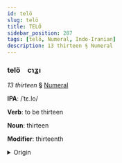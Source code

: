 ```yaml
---
id: telö
slug: telö
title: TELÖ
sidebar_position: 287
tags: [telö, Numeral, Indo-Iranian]
description: 13 thirteen § Numeral
---
```


### telö&emsp;<span kind="abugida">cɿʓı</span>

*13 thirteen* **§** [Numeral](../../tags/Numeral)

**IPA**: /ˈtɛ.lo/

**Verb**: to be thirteen

**Noun**: thirteen

**Modifier**: thirteenth

<details>
    <summary>Origin</summary>
    Hajong তেৰ terô /'tɛ.ɹɔ/<br/>
    <em>Indo-Iranian Language Family</em>
</details>